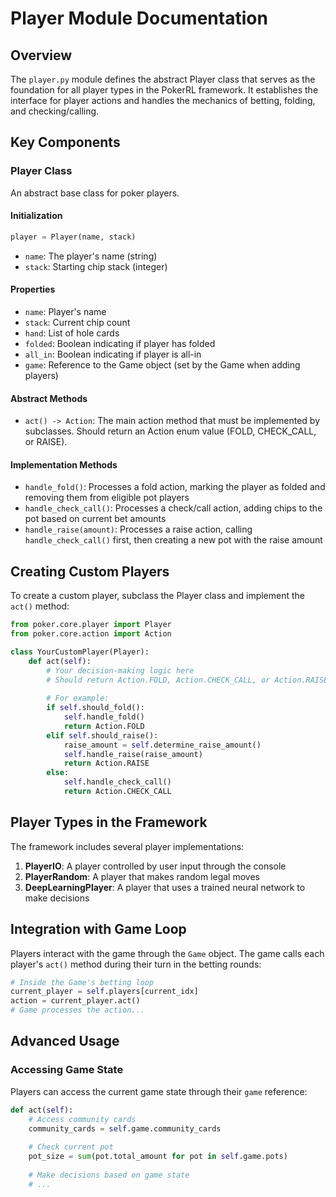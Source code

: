 # Player Module Documentation

## Overview
The `player.py` module defines the abstract Player class that serves as the foundation for all player types in the PokerRL framework. It establishes the interface for player actions and handles the mechanics of betting, folding, and checking/calling.

## Key Components

### Player Class
An abstract base class for poker players.

#### Initialization
```python
player = Player(name, stack)
```

- `name`: The player's name (string)
- `stack`: Starting chip stack (integer)

#### Properties
- `name`: Player's name
- `stack`: Current chip count
- `hand`: List of hole cards
- `folded`: Boolean indicating if player has folded
- `all_in`: Boolean indicating if player is all-in
- `game`: Reference to the Game object (set by the Game when adding players)

#### Abstract Methods

- `act() -> Action`: The main action method that must be implemented by subclasses. Should return an Action enum value (FOLD, CHECK_CALL, or RAISE).

#### Implementation Methods

- `handle_fold()`: Processes a fold action, marking the player as folded and removing them from eligible pot players
- `handle_check_call()`: Processes a check/call action, adding chips to the pot based on current bet amounts
- `handle_raise(amount)`: Processes a raise action, calling `handle_check_call()` first, then creating a new pot with the raise amount

## Creating Custom Players

To create a custom player, subclass the Player class and implement the `act()` method:

```python
from poker.core.player import Player
from poker.core.action import Action

class YourCustomPlayer(Player):
    def act(self):
        # Your decision-making logic here
        # Should return Action.FOLD, Action.CHECK_CALL, or Action.RAISE
        
        # For example:
        if self.should_fold():
            self.handle_fold()
            return Action.FOLD
        elif self.should_raise():
            raise_amount = self.determine_raise_amount()
            self.handle_raise(raise_amount)
            return Action.RAISE
        else:
            self.handle_check_call()
            return Action.CHECK_CALL
```

## Player Types in the Framework

The framework includes several player implementations:

1. **PlayerIO**: A player controlled by user input through the console
2. **PlayerRandom**: A player that makes random legal moves
3. **DeepLearningPlayer**: A player that uses a trained neural network to make decisions

## Integration with Game Loop

Players interact with the game through the `Game` object. The game calls each player's `act()` method during their turn in the betting rounds:

```python
# Inside the Game's betting loop
current_player = self.players[current_idx]
action = current_player.act()
# Game processes the action...
```

## Advanced Usage

### Accessing Game State
Players can access the current game state through their `game` reference:

```python
def act(self):
    # Access community cards
    community_cards = self.game.community_cards
    
    # Check current pot
    pot_size = sum(pot.total_amount for pot in self.game.pots)
    
    # Make decisions based on game state
    # ...
```